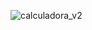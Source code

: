 ![calculadora_v2](https://github.com/vicleme/DSA.Python.2023/assets/51094363/16cf029e-11df-4c94-95e0-8e1a2dcdafbb)
